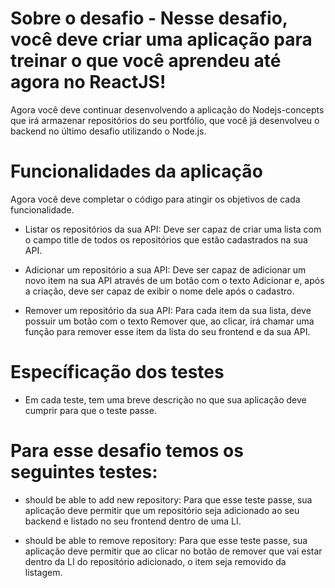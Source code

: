 # Sobre o desafio - Nesse desafio, você deve criar uma aplicação para treinar o que você aprendeu até agora no ReactJS! 

Agora você deve continuar desenvolvendo a aplicação do Nodejs-concepts que irá armazenar repositórios do seu portfólio, que você já desenvolveu o backend no último desafio utilizando o Node.js.

# Funcionalidades da aplicação
Agora você deve completar o código para atingir os objetivos de cada funcionalidade.

  * Listar os repositórios da sua API: Deve ser capaz de criar uma lista com o campo title de todos os repositórios que estão cadastrados na sua API.

  * Adicionar um repositório a sua API: Deve ser capaz de adicionar um novo item na sua API através de um botão com o texto Adicionar e, após a criação, deve ser capaz de exibir o nome dele após o cadastro.

  * Remover um repositório da sua API: Para cada item da sua lista, deve possuir um botão com o texto Remover que, ao clicar, irá chamar uma função para remover esse item da lista do seu frontend e da sua API.

# Específicação dos testes
  * Em cada teste, tem uma breve descrição no que sua aplicação deve cumprir para que o teste passe.

# Para esse desafio temos os seguintes testes:

  * should be able to add new repository: Para que esse teste passe, sua aplicação deve permitir que um repositório seja adicionado ao seu backend e listado no seu frontend dentro de uma LI.

  * should be able to remove repository: Para que esse teste passe, sua aplicação deve permitir que ao clicar no botão de remover que vai estar dentro da LI do repositório adicionado, o item seja removido da listagem.